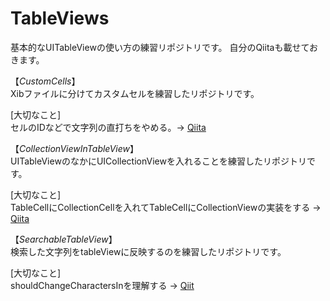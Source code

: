 # TableViews
基本的なUITableViewの使い方の練習リポジトリです。
自分のQiitaも載せておきます。

【*CustomCells*】   
Xibファイルに分けてカスタムセルを練習したリポジトリです。  

[大切なこと]  
セルのIDなどで文字列の直打ちをやめる。-> [Qiita](https://qiita.com/REON/items/6388b6a522b9d7fc949c)

【*CollectionViewInTableView*】   
UITableViewのなかにUICollectionViewを入れることを練習したリポジトリです。

[大切なこと]  
TableCellにCollectionCellを入れてTableCellにCollectionViewの実装をする -> [Qiita](https://qiita.com/REON/items/beb1e94fc0a5c9e25cce)

【*SearchableTableView*】   
検索した文字列をtableViewに反映するのを練習したリポジトリです。

[大切なこと]  
shouldChangeCharactersInを理解する -> [Qiit](https://qiita.com/REON/items/cbbacec4f318c0435d3f)

